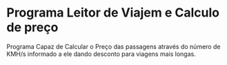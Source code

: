 # Programa Leitor de Viajem e Calculo de preço
 Programa Capaz de Calcular o Preço das passagens através do número de KMH/s informado a ele dando desconto para viagens mais longas.
